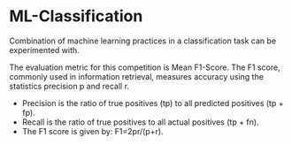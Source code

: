 # ML-Classification
Combination of machine learning practices in a classification task can be experimented with.

The evaluation metric for this competition is Mean F1-Score. 
The F1 score, commonly used in information retrieval, measures accuracy using the statistics precision p and recall r. 
- Precision is the ratio of true positives (tp) to all predicted positives (tp + fp).
- Recall is the ratio of true positives to all actual positives (tp + fn).
- The F1 score is given by: F1=2pr/(p+r).
